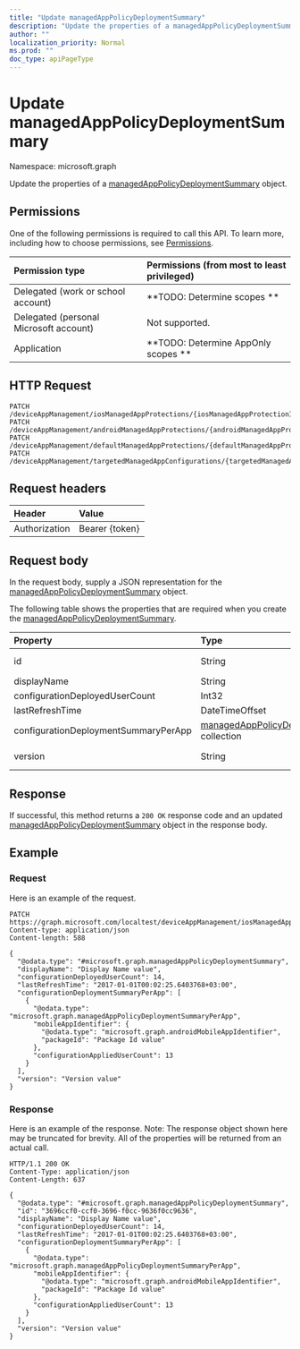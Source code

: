 ```yaml
---
title: "Update managedAppPolicyDeploymentSummary"
description: "Update the properties of a managedAppPolicyDeploymentSummary object."
author: ""
localization_priority: Normal
ms.prod: ""
doc_type: apiPageType
---
```


# Update managedAppPolicyDeploymentSummary

Namespace: microsoft.graph

Update the properties of a [managedAppPolicyDeploymentSummary](../resources/managedapppolicydeploymentsummary.md) object.

## Permissions
One of the following permissions is required to call this API. To learn more, including how to choose permissions, see [Permissions](/concepts/permissions-reference.md).

|Permission type|Permissions (from most to least privileged)|
|:---|:---|
|Delegated (work or school account)|**TODO: Determine scopes **|
|Delegated (personal Microsoft account)|Not supported.|
|Application|**TODO: Determine AppOnly scopes **|

## HTTP Request
<!-- {
  "blockType": "ignored"
}
-->
``` http
PATCH /deviceAppManagement/iosManagedAppProtections/{iosManagedAppProtectionId}/deploymentSummary
PATCH /deviceAppManagement/androidManagedAppProtections/{androidManagedAppProtectionId}/deploymentSummary
PATCH /deviceAppManagement/defaultManagedAppProtections/{defaultManagedAppProtectionId}/deploymentSummary
PATCH /deviceAppManagement/targetedManagedAppConfigurations/{targetedManagedAppConfigurationId}/deploymentSummary
```

## Request headers
|Header|Value|
|:---|:---|
|Authorization|Bearer {token}|

## Request body
In the request body, supply a JSON representation for the [managedAppPolicyDeploymentSummary](../resources/managedapppolicydeploymentsummary.md) object.

The following table shows the properties that are required when you create the [managedAppPolicyDeploymentSummary](../resources/managedapppolicydeploymentsummary.md).

|Property|Type|Description|
|:---|:---|:---|
|id|String| Inherited from [entity](../resources/entity.md)|
|displayName|String||
|configurationDeployedUserCount|Int32||
|lastRefreshTime|DateTimeOffset||
|configurationDeploymentSummaryPerApp|[managedAppPolicyDeploymentSummaryPerApp](../resources/managedapppolicydeploymentsummaryperapp.md) collection||
|version|String|Version of the entity.|



## Response
If successful, this method returns a `200 OK` response code and an updated [managedAppPolicyDeploymentSummary](../resources/managedapppolicydeploymentsummary.md) object in the response body.

## Example

### Request
Here is an example of the request.
<!-- {
  "blockType": "request",
  "name": "update_managedapppolicydeploymentsummary"
}
-->
``` http
PATCH https://graph.microsoft.com/localtest/deviceAppManagement/iosManagedAppProtections/{iosManagedAppProtectionId}/deploymentSummary
Content-type: application/json
Content-length: 588

{
  "@odata.type": "#microsoft.graph.managedAppPolicyDeploymentSummary",
  "displayName": "Display Name value",
  "configurationDeployedUserCount": 14,
  "lastRefreshTime": "2017-01-01T00:02:25.6403768+03:00",
  "configurationDeploymentSummaryPerApp": [
    {
      "@odata.type": "microsoft.graph.managedAppPolicyDeploymentSummaryPerApp",
      "mobileAppIdentifier": {
        "@odata.type": "microsoft.graph.androidMobileAppIdentifier",
        "packageId": "Package Id value"
      },
      "configurationAppliedUserCount": 13
    }
  ],
  "version": "Version value"
}
```

### Response
Here is an example of the response. Note: The response object shown here may be truncated for brevity. All of the properties will be returned from an actual call.
<!-- {
  "blockType": "response",
  "truncated": true
}
-->
``` http
HTTP/1.1 200 OK
Content-Type: application/json
Content-Length: 637

{
  "@odata.type": "#microsoft.graph.managedAppPolicyDeploymentSummary",
  "id": "3696ccf0-ccf0-3696-f0cc-9636f0cc9636",
  "displayName": "Display Name value",
  "configurationDeployedUserCount": 14,
  "lastRefreshTime": "2017-01-01T00:02:25.6403768+03:00",
  "configurationDeploymentSummaryPerApp": [
    {
      "@odata.type": "microsoft.graph.managedAppPolicyDeploymentSummaryPerApp",
      "mobileAppIdentifier": {
        "@odata.type": "microsoft.graph.androidMobileAppIdentifier",
        "packageId": "Package Id value"
      },
      "configurationAppliedUserCount": 13
    }
  ],
  "version": "Version value"
}
```

